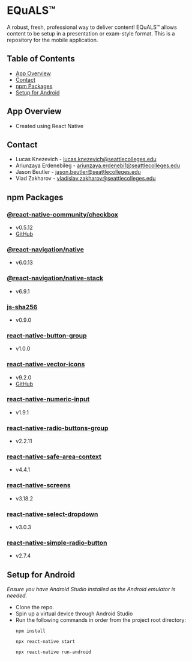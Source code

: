 # EQuALS™
A robust, fresh, professional way to deliver content! EQuALS™ allows content to be setup in a presentation or exam-style format. This is a repository for the mobile application.
## Table of Contents
- [App Overview](#app-overview)
- [Contact](#contact)
- [npm Packages](#npm-packages)
- [Setup for Android](#setup-for-android)
## App Overview
- Created using React Native

## Contact
  - Lucas Knezevich - lucas.knezevich@seattlecolleges.edu
  - Ariunzaya Erdenebileg - ariunzaya.erdenebi1@seattlecolleges.edu
  - Jason Beutler - jason.beutler@seattlecolleges.edu
  - Vlad Zakharov - vladislav.zakharov@seattlecolleges.edu
## npm Packages

### [@react-native-community/checkbox](https://www.npmjs.com/package/@react-native-community/checkbox)
- v0.5.12
- [GitHub](https://github.com/react-native-checkbox/react-native-checkbox)

### [@react-navigation/native](https://www.npmjs.com/package/@react-navigation/native)
  - v6.0.13

### [@react-navigation/native-stack](https://www.npmjs.com/package/@react-navigation/native-stack)
  - v6.9.1

### [js-sha256](https://www.npmjs.com/package/js-sha256)
  - v0.9.0

### [react-native-button-group](https://www.npmjs.com/package/react-native-button-group)
  - v1.0.0

### [react-native-vector-icons](https://www.npmjs.com/package/react-native-vector-icons)
  - v9.2.0
  - [GitHub](https://github.com/oblador/react-native-vector-icons)

### [react-native-numeric-input](https://www.npmjs.com/package/react-native-numeric-input)
  - v1.9.1

### [react-native-radio-buttons-group](https://www.npmjs.com/package/react-native-radio-buttons-group)
  - v2.2.11

### [react-native-safe-area-context](https://www.npmjs.com/package/react-native-safe-area-context)
  - v4.4.1

### [react-native-screens](https://www.npmjs.com/package/react-native-screens)
  - v3.18.2

### [react-native-select-dropdown](https://www.npmjs.com/package/react-native-select-dropdown)
  - v3.0.3

### [react-native-simple-radio-button](https://www.npmjs.com/package/react-native-simple-radio-button)
  - v2.7.4

## Setup for Android
*Ensure you have Android Studio installed as the Android emulator is needed.*
- Clone the repo.
- Spin up a virtual device through Android Studio
- Run the following commands in order from the project root directory:
  ```
  npm install
  ```
  ```
  npx react-native start
  ```
  ```
  npx react-native run-android
  ```
